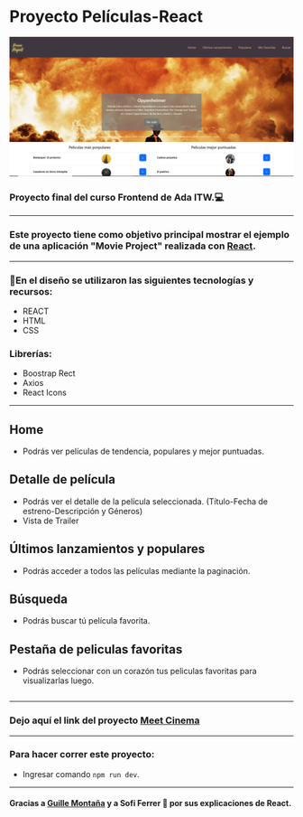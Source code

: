 # Proyecto Películas-React

![imagen](/src/assets/moviecapture.png)

### Proyecto final del curso Frontend de Ada ITW.💻
***
### Este proyecto tiene como objetivo principal mostrar el ejemplo de una aplicación "Movie Project" realizada con [React](https://www.themoviedb.org/).
***
### 🎥En el diseño  se utilizaron las siguientes tecnologías y recursos:
- REACT
- HTML
- CSS
### Librerías:
- Boostrap Rect
- Axios
- React Icons
***

## Home
- Podrás ver películas  de tendencia, populares y mejor puntuadas.
## Detalle de película
- Podrás ver el detalle de la película seleccionada.
(Título-Fecha de estreno-Descripción y Géneros)
- Vista de Trailer
## Últimos lanzamientos y populares
- Podrás acceder a todos las películas mediante
la paginación.
## Búsqueda
- Podrás buscar tú película favorita.
## Pestaña de peliculas favoritas
- Podrás seleccionar con un corazón tus peliculas favoritas para visualizarlas luego.
~~~

~~~
*****
### Dejo aquí el link del proyecto [Meet Cinema](https://)

*****
### Para hacer correr este proyecto:

- Ingresar comando ```npm run dev```.

***
#### Gracias a [Guille Montaña](https://github.com/AngelGuillermoMontania) y a Sofi Ferrer 💜 por sus explicaciones de React. 

